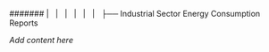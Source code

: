 ####### |   |   |   |   |   |   ├── Industrial Sector Energy Consumption Reports

*Add content here*